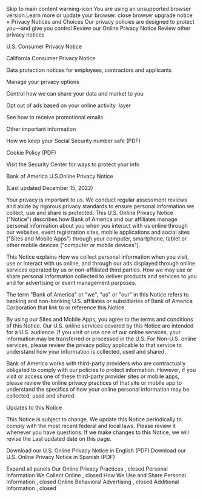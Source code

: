 Skip to main content
warning-icon
You are using an unsupported browser version.Learn more or update your browser.
close browser upgrade notice
×
Privacy Notices and Choices
Our privacy policies are designed to protect you—and give you control
Review our Online Privacy Notice
Review other privacy notices

U.S. Consumer Privacy Notice

California Consumer Privacy Notice

Data protection notices for employees,
contractors and applicants

Manage your privacy options

Control how we can share your data and
market to you

Opt out of ads based on your online activity
 layer

See how to receive promotional emails

Other important information

How we keep your Social Security number safe (PDF)

Cookie Policy (PDF)

Visit the Security Center for ways to protect your info

Bank of America U.S.Online Privacy Notice

(Last updated December 15, 2022)

Your privacy is important to us. We conduct regular assessment reviews and abide by rigorous privacy standards to ensure personal information we collect, use and share is protected. This U.S. Online Privacy Notice ("Notice") describes how Bank of America and our affiliates manage personal information about you when you interact with us online through our websites, event registration sites, mobile applications and social sites ("Sites and Mobile Apps") through your computer, smartphone, tablet or other mobile devices ("computer or mobile devices").

This Notice explains
How we collect personal information when you visit, use or interact with us online, and through our ads displayed through online services operated by us or non-affiliated third parties.
How we may use or share personal information collected to deliver products and services to you and for advertising or event management purposes.

The term "Bank of America" or "we", "us" or "our" in this Notice refers to banking and non-banking U.S. affiliates or subsidiaries of Bank of America Corporation that link to or reference this Notice.

By using our Sites and Mobile Apps, you agree to the terms and conditions of this Notice. Our U.S. online services covered by this Notice are intended for a U.S. audience. If you visit or use one of our online services, your information may be transferred or processed in the U.S. For Non-U.S. online services, please review the privacy policy applicable to that service to understand how your information is collected, used and shared.

Bank of America works with third-party providers who are contractually obligated to comply with our policies to protect information. However, if you visit or access one of these third-party provider sites or mobile apps, please review the online privacy practices of that site or mobile app to understand the specifics of how your online personal information may be collected, used and shared.

Updates to this Notice

This Notice is subject to change. We update this Notice periodically to comply with the most recent federal and local laws. Please review it whenever you have questions. If we make changes to this Notice, we will revise the Last updated date on this page.

Download our U.S. Online Privacy Notice in English (PDF)
Download our U.S. Online Privacy Notice in Spanish (PDF)

Expand all
panels
Our Online Privacy Practices
, closed
Personal Information We Collect Online
, closed
How We Use and Share Personal Information
, closed
Online Behavioral Advertising
, closed
Additional Information
, closed